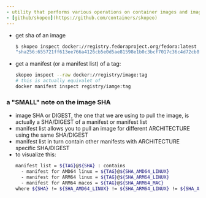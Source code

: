 ```yaml
---
- utility that performs various operations on container images and image repositories
- [github/skopeo](https://github.com/containers/skopeo)
---
```


- get sha of an image
    ```sh
    $ skopeo inspect docker://registry.fedoraproject.org/fedora:latest | jq '.Digest'
    "sha256:655721ff613ee766a4126cb5e0d5ae81598e1b0c3bcf7017c36c4d72cb092fe9"
    ```

- get a manifest (or a manifest list) of a tag:
    ```sh
    skopeo inspect --raw docker://registry/image:tag
    # this is actually equivalet of
    docker manifest inspect registry/iamge:tag
    ```

### a "SMALL" note on the image SHA
- image SHA or DIGEST, the one that we are using to pull the image,
  is actually a SHA/DIGEST of a manifest or manifest list
- manifest list allows you to pull an image for different ARCHITECTURE
  using the same SHA/DIGEST
- manifest list in turn contain other manifests with ARCHITECTURE
  specific SHA/DIGEST
- to visualize this:
    ```sh
    manifest list = ${TAG}@${SHA} : contains
      - manifest for AMD64 linux = ${TAG}@${SHA_AMD64_LINUX}
      - manifest for ARM64 linux = ${TAG}@${SHA_ARM64_LINUX}
      - manifest for ARM64 macos = ${TAG}@${SHA_ARM64_MAC}
    where ${SHA} != ${SHA_AMD64_LINUX} != ${SHA_ARM64_LINUX} != ${SHA_ARM64_MAC}
    ```